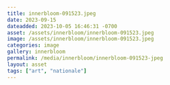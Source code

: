 ```yaml
---
title: innerbloom-091523.jpeg
date: 2023-09-15
dateadded: 2023-10-05 16:46:31 -0700
asset: /assets/innerbloom/innerbloom-091523.jpeg
image: /assets/innerbloom/innerbloom-091523.jpeg
categories: image
gallery: innerbloom
permalink: /media/innerbloom/innerbloom-091523-jpeg
layout: asset
tags: ["art", "nationale"]
--- 
```

